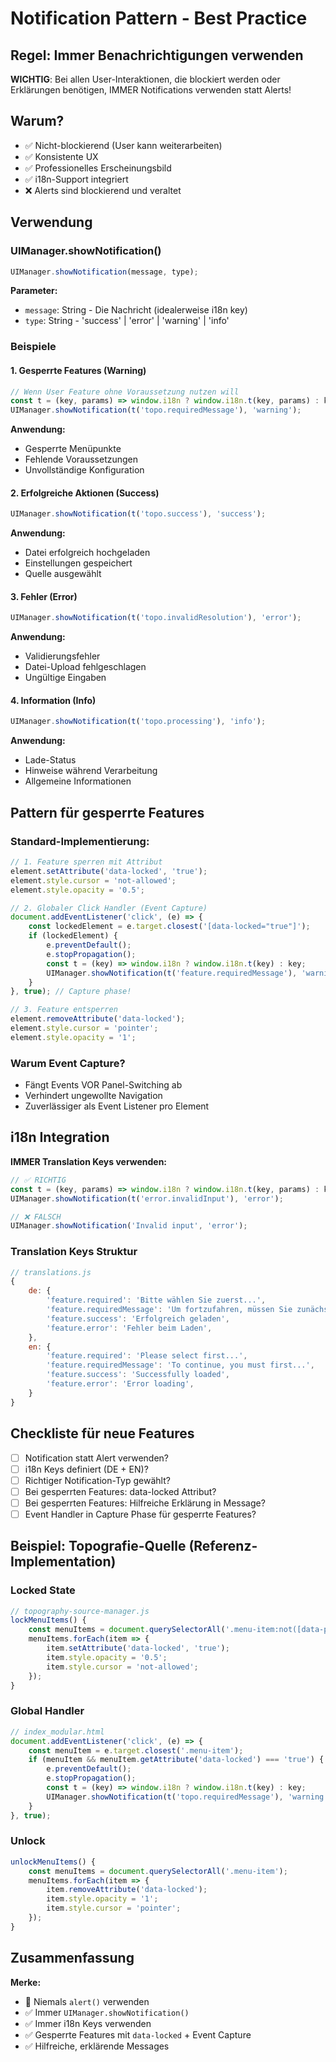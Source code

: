 # Notification Pattern - Best Practice

## Regel: Immer Benachrichtigungen verwenden

**WICHTIG**: Bei allen User-Interaktionen, die blockiert werden oder Erklärungen benötigen, IMMER Notifications verwenden statt Alerts!

## Warum?

- ✅ Nicht-blockierend (User kann weiterarbeiten)
- ✅ Konsistente UX
- ✅ Professionelles Erscheinungsbild
- ✅ i18n-Support integriert
- ❌ Alerts sind blockierend und veraltet

## Verwendung

### UIManager.showNotification()

```javascript
UIManager.showNotification(message, type);
```

**Parameter:**
- `message`: String - Die Nachricht (idealerweise i18n key)
- `type`: String - 'success' | 'error' | 'warning' | 'info'

### Beispiele

#### 1. Gesperrte Features (Warning)

```javascript
// Wenn User Feature ohne Voraussetzung nutzen will
const t = (key, params) => window.i18n ? window.i18n.t(key, params) : key;
UIManager.showNotification(t('topo.requiredMessage'), 'warning');
```

**Anwendung:**
- Gesperrte Menüpunkte
- Fehlende Voraussetzungen
- Unvollständige Konfiguration

#### 2. Erfolgreiche Aktionen (Success)

```javascript
UIManager.showNotification(t('topo.success'), 'success');
```

**Anwendung:**
- Datei erfolgreich hochgeladen
- Einstellungen gespeichert
- Quelle ausgewählt

#### 3. Fehler (Error)

```javascript
UIManager.showNotification(t('topo.invalidResolution'), 'error');
```

**Anwendung:**
- Validierungsfehler
- Datei-Upload fehlgeschlagen
- Ungültige Eingaben

#### 4. Information (Info)

```javascript
UIManager.showNotification(t('topo.processing'), 'info');
```

**Anwendung:**
- Lade-Status
- Hinweise während Verarbeitung
- Allgemeine Informationen

## Pattern für gesperrte Features

### Standard-Implementierung:

```javascript
// 1. Feature sperren mit Attribut
element.setAttribute('data-locked', 'true');
element.style.cursor = 'not-allowed';
element.style.opacity = '0.5';

// 2. Globaler Click Handler (Event Capture)
document.addEventListener('click', (e) => {
    const lockedElement = e.target.closest('[data-locked="true"]');
    if (lockedElement) {
        e.preventDefault();
        e.stopPropagation();
        const t = (key) => window.i18n ? window.i18n.t(key) : key;
        UIManager.showNotification(t('feature.requiredMessage'), 'warning');
    }
}, true); // Capture phase!

// 3. Feature entsperren
element.removeAttribute('data-locked');
element.style.cursor = 'pointer';
element.style.opacity = '1';
```

### Warum Event Capture?

- Fängt Events VOR Panel-Switching ab
- Verhindert ungewollte Navigation
- Zuverlässiger als Event Listener pro Element

## i18n Integration

**IMMER Translation Keys verwenden:**

```javascript
// ✅ RICHTIG
const t = (key, params) => window.i18n ? window.i18n.t(key, params) : key;
UIManager.showNotification(t('error.invalidInput'), 'error');

// ❌ FALSCH
UIManager.showNotification('Invalid input', 'error');
```

### Translation Keys Struktur

```javascript
// translations.js
{
    de: {
        'feature.required': 'Bitte wählen Sie zuerst...',
        'feature.requiredMessage': 'Um fortzufahren, müssen Sie zunächst...',
        'feature.success': 'Erfolgreich geladen',
        'feature.error': 'Fehler beim Laden',
    },
    en: {
        'feature.required': 'Please select first...',
        'feature.requiredMessage': 'To continue, you must first...',
        'feature.success': 'Successfully loaded',
        'feature.error': 'Error loading',
    }
}
```

## Checkliste für neue Features

- [ ] Notification statt Alert verwenden?
- [ ] i18n Keys definiert (DE + EN)?
- [ ] Richtiger Notification-Typ gewählt?
- [ ] Bei gesperrten Features: data-locked Attribut?
- [ ] Bei gesperrten Features: Hilfreiche Erklärung in Message?
- [ ] Event Handler in Capture Phase für gesperrte Features?

## Beispiel: Topografie-Quelle (Referenz-Implementation)

### Locked State

```javascript
// topography-source-manager.js
lockMenuItems() {
    const menuItems = document.querySelectorAll('.menu-item:not([data-panel="search"]):not([data-panel="topo-source"])');
    menuItems.forEach(item => {
        item.setAttribute('data-locked', 'true');
        item.style.opacity = '0.5';
        item.style.cursor = 'not-allowed';
    });
}
```

### Global Handler

```javascript
// index_modular.html
document.addEventListener('click', (e) => {
    const menuItem = e.target.closest('.menu-item');
    if (menuItem && menuItem.getAttribute('data-locked') === 'true') {
        e.preventDefault();
        e.stopPropagation();
        const t = (key) => window.i18n ? window.i18n.t(key) : key;
        UIManager.showNotification(t('topo.requiredMessage'), 'warning');
    }
}, true);
```

### Unlock

```javascript
unlockMenuItems() {
    const menuItems = document.querySelectorAll('.menu-item');
    menuItems.forEach(item => {
        item.removeAttribute('data-locked');
        item.style.opacity = '1';
        item.style.cursor = 'pointer';
    });
}
```

## Zusammenfassung

**Merke:**
- 🚫 Niemals `alert()` verwenden
- ✅ Immer `UIManager.showNotification()`
- ✅ Immer i18n Keys verwenden
- ✅ Gesperrte Features mit `data-locked` + Event Capture
- ✅ Hilfreiche, erklärende Messages
